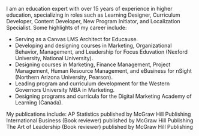 

I am an education expert with over 15 years of experience in higher education, specializing in roles such as Learning Designer, Curriculum Developer, Content Developer, New Program Initiator, and Localization Specialist. 
Some highlights of my career include:

- Serving as a Canvas LMS Architect for Educause.
- Developing and designing courses in Marketing, Organizational Behavior, Management, and Leadership for Focus Eduvation (Nexford University, National University).
- Designing courses in Marketing, Finance Management, Project Management, Human Resource Management, and eBusiness for nSight (Northern Arizona University, Pearson).
- Leading program and curriculum development for the Western Governors University MBA in Marketing.
- Designing programs and curricula for the Digital Marketing Academy of Learning (Canada).

My publications include:
AP Statistics published by McGraw Hill Publishing
International Business (Book reviewer) published by McGraw Hill Publishing
The Art of Leadership (Book reviewer) published by McGraw Hill Publishing
